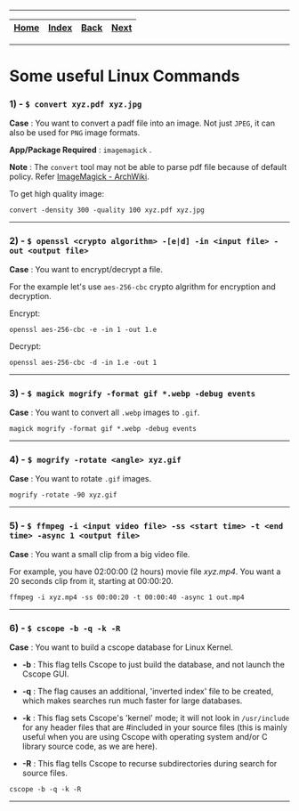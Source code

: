 
---

| [Home](/README.md) | [Index](./README.md) | [Back](./4_google_summer_of_code.md) | [Next](./6_xargs_cheat_sheet.md) |
| :---: | :---: | :---: | :---: |

---

# Some useful Linux Commands

### 1) - `$ convert xyz.pdf xyz.jpg`

__Case__ : You want to convert a padf file into an image. Not just `JPEG`, it can also be used for `PNG` image formats.

__App/Package Required__ : `imagemagick` .

__Note__ : The `convert` tool may not be able to parse pdf file because of default policy. Refer [ImageMagick - ArchWiki](https://wiki.archlinux.org/title/ImageMagick).

To get high quality image:

```shell
convert -density 300 -quality 100 xyz.pdf xyz.jpg
```

---

### 2) - `$ openssl <crypto algorithm> -[e|d] -in <input file> -out <output file>`

__Case__ : You want to encrypt/decrypt a file.

For the example let's use `aes-256-cbc` crypto algrithm for encryption and decryption.

Encrypt:

```shell
openssl aes-256-cbc -e -in 1 -out 1.e
```
Decrypt:

```shell
openssl aes-256-cbc -d -in 1.e -out 1
```

---

### 3) - `$ magick mogrify -format gif *.webp -debug events`

__Case__ : You want to convert all `.webp` images to `.gif`.

```shell
magick mogrify -format gif *.webp -debug events
```

---

### 4) - `$ mogrify -rotate <angle> xyz.gif`

__Case__ : You want to rotate `.gif` images.

```shell
mogrify -rotate -90 xyz.gif
```

---

### 5) - `$ ffmpeg -i <input video file> -ss <start time> -t <end time> -async 1 <output file>`

__Case__ : You want a small clip from a big video file.

For example, you have 02:00:00 (2 hours) movie file _xyz.mp4_. You want a 20 seconds clip from it, starting at 00:00:20.

```shell
ffmpeg -i xyz.mp4 -ss 00:00:20 -t 00:00:40 -async 1 out.mp4
```

---

### 6) - `$ cscope -b -q -k -R`

__Case__ : You want to build a cscope database for Linux Kernel.

* __-b__ : This flag tells Cscope to just build the database, and not launch the Cscope GUI.
  
* __-q__ : The flag causes an additional, 'inverted index' file to be created, which makes searches run much faster for large databases. 
  
* __-k__ : This flag sets Cscope's 'kernel' mode; it will not look in `/usr/include` for any header files that are #included in your source files (this is mainly useful when you are using Cscope with operating system and/or C library source code, as we are here).
  
* __-R__ : This flag tells Cscope to recurse subdirectories during search for source files.

```shell
cscope -b -q -k -R
```

---